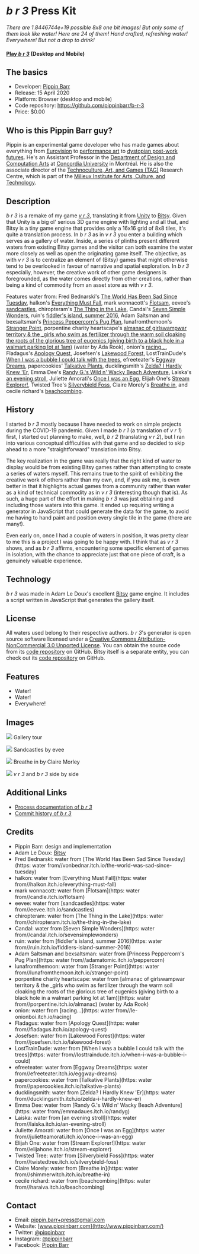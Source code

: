 # _b r 3_ Press Kit

_There are 1.8446744e+19 possible 8x8 one bit images! But only some of them look like water! Here are 24 of them! Hand crafted, refreshing water! Everywhere! But not a drop to drink!_

#### [Play _b r 3_](https://pippinbarr.github.io/b-r-3) (Desktop and Mobile)

## The basics

* Developer: [Pippin Barr](http://www.pippinbarr.com/)
* Release: 15 April 2020
* Platform: Browser (desktop and mobile)
* Code repository: https://github.com/pippinbarr/b-r-3
* Price: $0.00

## Who is this Pippin Barr guy?

Pippin is an experimental game developer who has made games about everything from [Eurovision](http://www.pippinbarr.com/2012/03/27/epic-sax-game/) to [performance art](http://www.pippinbarr.com/2011/09/14/the-artist-is-present/) to [dystopian post-work futures](http://www.pippinbarr.com/games/2017/07/03/it-is-as-if-you-were-doing-work.html). He's an Assistant Professor in the [Department of Design and Computation Arts](http://www.concordia.ca/finearts/design.html) at [Concordia University](http://www.concordia.ca/) in Montréal. He is also the associate director of the [Technoculture, Art, and Games (TAG)](http://tag.hexagram.ca/) Research Centre, which is part of the [Milieux Institute for Arts, Culture, and Technology](http://milieux.concordia.ca/).

## Description

_b r 3_ is a remake of my game [_v r 3_](https://www.pippinbarr.com/2017/03/29/v-r-3/), translating it from [Unity](https://unity.com/) to [Bitsy](https://ledoux.itch.io/bitsy). Given that Unity is a big ol' serious 3D game engine with lighting and all that, and Bitsy is a tiny game engine that provides only a 16x16 grid of 8x8 tiles, it's quite a translation process. In _b r 3_ as in _v r 3_ you enter a building which serves as a gallery of water. Inside, a series of plinths present different waters from existing Bitsy games and the visitor can both examine the water more closely as well as open the originating game itself. The objective, as with _v r 3_ is to centralize an element of (Bitsy) games that might otherwise tend to be overlooked in favour of narrative and spatial exploration. In _b r 3_ especially, however, the creative work of other game designers is foregrounded, as the water comes directly from other creations, rather than being a kind of commodity from an asset store as with _v r 3_.

Features water from: Fred Bednarski's [The World Has Been Sad Since Tuesday](https://vonbednar.itch.io/the-world-was-sad-since-tuesday), halkon's [Everything Must Fall](https://halkon.itch.io/everything-must-fall), mark wonnacott's [Flotsam](https://candle.itch.io/flotsam), eevee's [sandcastles](https://eevee.itch.io/sandcastles), chiropteram's [The Thing in the Lake](https://chiropteram.itch.io/the-thing-in-the-lake), Candal's [Seven Simple Wonders](https://candal.itch.io/sevensimplewonders), ruin's [fiddler's island, summer 2016](https://ruin.itch.io/fiddlers-island-summer-2016), Adam Saltsman and bexsaltsman's [Princess Peppercorn's Pug Plan](https://adamatomic.itch.io/peppercorn), lunafromthemoon's [Stranger Point](https://lunafromthemoon.itch.io/stranger-point), porpentine charity heartscape's [almanac of girlswampwar territory & the _girls who swim as fertilizer through the warm soil cloaking the roots of the glorious tree of eugenics (giving birth to a black hole in a walmart parking lot at 1am)](https://porpentine.itch.io/almanac) (water by Ada Rook), onion's [racing...](https://le-onionboi.itch.io/racing), Fladagus's [Apology Quest](https://fladagus.itch.io/apology-quest), Josefsen's [Lakewood Forest](https://josefsen.itch.io/lakewood-forest), LostTrainDude's [When I was a bubble I could talk with the trees](https://losttraindude.itch.io/when-i-was-a-bubble-i-could), efreeteater's [Eggway Dreams](https://efreeteater.itch.io/eggway-dreams), papercookies' [Talkative Plants](https://papercookies.itch.io/talkative-plants), ducklingsmith's [Zelda? I Hardly Knew 'Er](https://ducklingsmith.itch.io/zelda-i-hardly-knew-er), Emma Dee's [Randy G.'s Wild n' Wacky Beach Adventure](https://emmadaues.itch.io/randyg), Laiska's [an evening stroll](https://laiska.itch.io/an-evening-stroll), Juliette Amorati's [Once I was an Egg](https://julietteamorati.itch.io/once-i-was-an-egg), Elijah One's [Stream Explorer!](https://elijahone.itch.io/stream-explorer), Twisted Tree's [Silverybield Foss](https://twistedtree.itch.io/silverybield-foss), Claire Morely's [Breathe in](https://shimmerwitch.itch.io/breathe-in), and cecile richard's [beachcombing](https://haraiva.itch.io/beachcombing).


## History

I started _b r 3_ mostly because I have needed to work on simple projects during the COVID-19 pandemic. Given I made _b r 1_ (a translation of _v r 1_) first, I started out planning to make, well, _b r 2_ (translating _v r 2_), but I ran into various conceptual difficulties with that game and so decided to skip ahead to a more "straightforward" translation into Bitsy.

The key realization in the game was really that the right kind of water to display would be from existing Bitsy games rather than attempting to create a series of waters myself. This remains true to the spirit of exhibiting the creative work of others rather than my own, and, if you ask me, is even better in that it highlights actual games from a community rather than water as a kind of technical commodity as in _v r 3_ (interesting though that is). As such, a huge part of the effort in making _b r 3_ was just obtaining and including those waters into this game. It ended up requiring writing a generator in JavaScript that could generate the data for the game, to avoid me having to hand paint and position every single tile in the game (there are many!).

Even early on, once I had a couple of waters in position, it was pretty clear to me this is a project I was going to be happy with. I think that as _v r 3_ shows, and as _b r 3_ affirms, encountering some specific element of games in isolation, with the chance to appreciate just that one piece of craft, is a genuinely valuable experience.

## Technology

_b r 3_ was made in Adam Le Doux's excellent [Bitsy](https://ledoux.itch.io/bitsy) game engine. It includes a script written in JavaScript that generates the gallery itself.

## License

All waters used belong to their respective authors. _b r 3_'s generator is open source software licensed under a [Creative Commons Attribution-NonCommercial 3.0 Unported License](http://creativecommons.org/licenses/by-nc/3.0/). You can obtain the source code from its [code repository](https://github.com/pippinbarr/b-r-3) on GitHub. Bitsy itself is a separate entity, you can check out its [code repository](https://github.com/le-doux/bitsy) on GitHub.

## Features

- Water!
- Water!
- Everywhere!

## Images

![](images/gallery.gif)
Gallery tour

![](images/sandcastles-by-evee.gif)
Sandcastles by evee

![](images/breathe-in-by-claire-morley.gif)
Breathe in by Claire Morley

![](images/v-r-3-vs-b-r-3.png)
_v r 3_ and _b r 3_ side by side

## Additional Links

- [Process documentation of _b r 3_](https://github.com/pippinbarr/b-r-3/blob/master/process/README.md)
- [Commit history of _b r 3_](https://github.com/pippinbarr/b-r-3/commits2/master)

## Credits

* Pippin Barr: design and implementation
* Adam Le Doux: [Bitsy](https://ledoux.itch.io/bitsy)
* Fred Bednarski: water from [The World Has Been Sad Since Tuesday](https: water from//vonbednar.itch.io/the-world-was-sad-since-tuesday)
* halkon: water from [Everything Must Fall](https: water from//halkon.itch.io/everything-must-fall)
* mark wonnacott: water from [Flotsam](https: water from//candle.itch.io/flotsam)
* eevee: water from [sandcastles](https: water from//eevee.itch.io/sandcastles)
* chiropteram: water from [The Thing in the Lake](https: water from//chiropteram.itch.io/the-thing-in-the-lake)
* Candal: water from [Seven Simple Wonders](https: water from//candal.itch.io/sevensimplewonders)
* ruin: water from [fiddler's island, summer 2016](https: water from//ruin.itch.io/fiddlers-island-summer-2016)
* Adam Saltsman and bexsaltsman: water from [Princess Peppercorn's Pug Plan](https: water from//adamatomic.itch.io/peppercorn)
* lunafromthemoon: water from [Stranger Point](https: water from//lunafromthemoon.itch.io/stranger-point)
* porpentine charity heartscape: water from [almanac of girlswampwar territory & the _girls who swim as fertilizer through the warm soil cloaking the roots of the glorious tree of eugenics (giving birth to a black hole in a walmart parking lot at 1am)](https: water from//porpentine.itch.io/almanac) (water by Ada Rook)
* onion: water from [racing...](https: water from//le-onionboi.itch.io/racing)
* Fladagus: water from [Apology Quest](https: water from//fladagus.itch.io/apology-quest)
* Josefsen: water from [Lakewood Forest](https: water from//josefsen.itch.io/lakewood-forest)
* LostTrainDude: water from [When I was a bubble I could talk with the trees](https: water from//losttraindude.itch.io/when-i-was-a-bubble-i-could)
* efreeteater: water from [Eggway Dreams](https: water from//efreeteater.itch.io/eggway-dreams)
* papercookies: water from [Talkative Plants](https: water from//papercookies.itch.io/talkative-plants)
* ducklingsmith: water from [Zelda? I Hardly Knew 'Er](https: water from//ducklingsmith.itch.io/zelda-i-hardly-knew-er)
* Emma Dee: water from [Randy G.'s Wild n' Wacky Beach Adventure](https: water from//emmadaues.itch.io/randyg)
* Laiska: water from [an evening stroll](https: water from//laiska.itch.io/an-evening-stroll)
* Juliette Amorati: water from [Once I was an Egg](https: water from//julietteamorati.itch.io/once-i-was-an-egg)
* Elijah One: water from [Stream Explorer!](https: water from//elijahone.itch.io/stream-explorer)
* Twisted Tree: water from [Silverybield Foss](https: water from//twistedtree.itch.io/silverybield-foss)
* Claire Morely: water from [Breathe in](https: water from//shimmerwitch.itch.io/breathe-in)
* cecile richard: water from [beachcombing](https: water from//haraiva.itch.io/beachcombing)


## Contact

* Email: [pippin.barr+press@gmail.com](mailto:pippin.barr+press@gmail.com)
* Website: [www.pippinbarr.com](http://www.pippinbarr.com/)
* Twitter: [@pippinbarr](https://www.twitter.com/pippinbarr)
* Instagram: [@pippinbarr](https://www.instagram.com/pippinbarr)
* Facebook: [Pippin Barr](http://www.facebook.com/pippin.barr)
